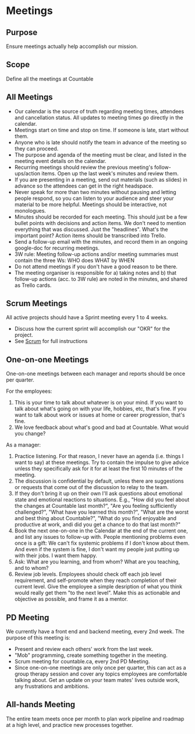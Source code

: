 # Meetings

## Purpose

Ensure meetings actually help accomplish our mission.

## Scope

Define all the meetings at Countable

## All Meetings

  * Our calendar is the source of truth regarding meeting times, attendees and cancellation status. All updates to meeting times go directly in the calendar.
  * Meetings start on time and stop on time. If someone is late, start without them.
  * Anyone who is late should notify the team in advance of the meeting so they can proceed.
  * The purpose and agenda of the meeting must be clear, and listed in the meeting event details on the calendar.
  * Recurring meetings should review the previous meeting's follow-ups/action items. Open up the last week's minutes and review them.
  * If you are presenting in a meeting, send out materials (such as slides) in advance so the attendees can get in the right headspace.
  * Never speak for more than two minutes without pausing and letting people respond, so you can listen to your audience and steer your material to be more helpful. Meetings should be interactive, not monologues.
  * Minutes should be recorded for each meeting. This should just be a few bullet points with decisions and action items. We don't need to mention everything that was discussed. Just the "headlines". What's the important point? Action items should be transcribed into Trello.
  * Send a follow-up email with the minutes, and record them in an ongoing google-doc for recurring meetings.
  * 3W rule: Meeting follow-up actions and/or meeting summaries must contain the three Ws: WHO does WHAT by WHEN
  * Do not attend meetings if you don't have a good reason to be there.
  * The meeting organiser is responsible for a) taking notes and b) that follow-up actions (acc. to 3W rule) are noted in the minutes, and shared as Trello cards.

## Scrum Meetings

All active projects should have a Sprint meeting every 1 to 4 weeks.
  * Discuss how the current sprint will accomplish our "OKR" for the project.
  * See [Scrum](../peopleops/getting_started/SCRUM.md) for full instructions

## One-on-one Meetings

One-on-one meetings between each manager and reports should be once per quarter.

For the employees:
1. This is your time to talk about whatever is on your mind. If you want to talk about what's going on with your life, hobbies, etc, that's fine. If you want to talk about work or issues at home or career progression, that's fine.
2. We love feedback about what's good and bad at Countable. What would you change?

As a manager:
1. Practice listening. For that reason, I never have an agenda (i.e. things I want to say) at these meetings. Try to contain the impulse to give advice unless they specifically ask for it for at least the first 10 minutes of the meeting.
2. The discussion is confidential by default, unless there are suggestions or requests that come out of the discussion to relay to the team.
3. If they don't bring it up on their own I'll ask questions about emotional state and emotional reactions to situations. E.g., "How did you feel about the changes at Countable last month?", "Are you feeling sufficiently challenged?", "What have you learned this month?", "What are the worst and best thing about Countable?", "What do you find enjoyable and productive at work, andi did you get a chance to do that last month?"
4. Book the next one-on-one in the Calendar at the end of the current one, and list any issues to follow-up with. People mentioning problems even once is a gift: We can't fix systemic problems if I don't know about them. And even if the system is fine, I don't want my people just putting up with their jobs. I want them happy.
5. Ask: What are you learning, and from whom? What are you teaching, and to whom?
6. Review job levels. Employees should check off each job level requirement, and self-promote when they reach completion of their current level. Give the employee a simple desription of what you think would really get them "to the next level". Make this as actionable and objective as possible, and frame it as a mentor.


## PD Meeting

We currently have a front end and backend meeting, every 2nd week.  The purpose of this meeting is:
  * Present and review each others' work from the last week.
  * "Mob" programming, create something together in the meeting.
  * Scrum meeting for countable.ca, every 2nd PD Meeting.
  * Since one-on-one meetings are only once per quarter, this can act as a group therapy session and cover any topics employees are comfortable talking about. Get an update on your team mates' lives outside work, any frustrations and ambitions.

## All-hands Meeting

The entire team meets once per month to plan work pipeline and roadmap at a high level, and practice new processes together.


